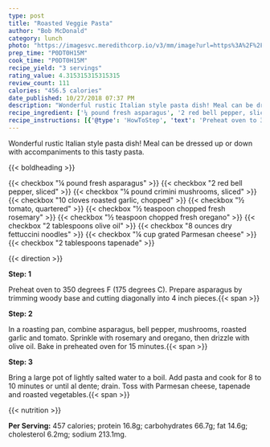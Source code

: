 ```yaml
---
type: post
title: "Roasted Veggie Pasta"
author: "Bob McDonald"
category: lunch
photo: "https://imagesvc.meredithcorp.io/v3/mm/image?url=https%3A%2F%2Fimages.media-allrecipes.com%2Fuserphotos%2F354925.jpg"
prep_time: "P0DT0H15M"
cook_time: "P0DT0H15M"
recipe_yield: "3 servings"
rating_value: 4.315315315315315
review_count: 111
calories: "456.5 calories"
date_published: 10/27/2018 07:37 PM
description: "Wonderful rustic Italian style pasta dish! Meal can be dressed up or down with accompaniments to this tasty pasta."
recipe_ingredient: ['¼ pound fresh asparagus', '2 red bell pepper, sliced', '¼ pound crimini mushrooms, sliced', '10 cloves roasted garlic, chopped', '½ tomato, quartered', '½ teaspoon chopped fresh rosemary', '½ teaspoon chopped fresh oregano', '2 tablespoons olive oil', '8 ounces dry fettuccini noodles', '¼ cup grated Parmesan cheese', '2 tablespoons tapenade']
recipe_instructions: [{'@type': 'HowToStep', 'text': 'Preheat oven to 350 degrees F (175 degrees C). Prepare asparagus by trimming woody base and cutting diagonally into 4 inch pieces.\n'}, {'@type': 'HowToStep', 'text': 'In a roasting pan, combine asparagus, bell pepper, mushrooms, roasted garlic and tomato. Sprinkle with rosemary and oregano, then drizzle with olive oil. Bake in preheated oven for 15 minutes.\n'}, {'@type': 'HowToStep', 'text': 'Bring a large pot of lightly salted water to a boil. Add pasta and cook for 8 to 10 minutes or until al dente; drain. Toss with Parmesan cheese, tapenade and roasted vegetables.\n'}]
---
```


Wonderful rustic Italian style pasta dish! Meal can be dressed up or down with accompaniments to this tasty pasta. 

{{< boldheading >}}

{{< checkbox "¼ pound fresh asparagus" >}}
{{< checkbox "2  red bell pepper, sliced" >}}
{{< checkbox "¼ pound crimini mushrooms, sliced" >}}
{{< checkbox "10 cloves roasted garlic, chopped" >}}
{{< checkbox "½  tomato, quartered" >}}
{{< checkbox "½ teaspoon chopped fresh rosemary" >}}
{{< checkbox "½ teaspoon chopped fresh oregano" >}}
{{< checkbox "2 tablespoons olive oil" >}}
{{< checkbox "8 ounces dry fettuccini noodles" >}}
{{< checkbox "¼ cup grated Parmesan cheese" >}}
{{< checkbox "2 tablespoons tapenade" >}}


{{< direction >}}

**Step: 1**

Preheat oven to 350 degrees F (175 degrees C). Prepare asparagus by trimming woody base and cutting diagonally into 4 inch pieces.{{< span >}}

**Step: 2**

In a roasting pan, combine asparagus, bell pepper, mushrooms, roasted garlic and tomato. Sprinkle with rosemary and oregano, then drizzle with olive oil. Bake in preheated oven for 15 minutes.{{< span >}}

**Step: 3**

Bring a large pot of lightly salted water to a boil. Add pasta and cook for 8 to 10 minutes or until al dente; drain. Toss with Parmesan cheese, tapenade and roasted vegetables.{{< span >}}

{{< nutrition >}}

**Per Serving:** 457 calories; protein 16.8g; carbohydrates 66.7g; fat 14.6g; cholesterol 6.2mg; sodium 213.1mg.
